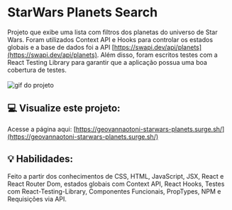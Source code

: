 # StarWars Planets Search
Projeto que exibe uma lista com filtros dos planetas do universo de Star Wars. Foram utilizados Context API e Hooks para controlar os estados globais e a base de dados foi a API [https://swapi.dev/api/planets](https://swapi.dev/api/planets). Além disso, foram escritos testes com a React Testing Library para garantir que a aplicação possua uma boa cobertura de testes.
<br><br>
<img src="./starwars.gif" alt="gif do projeto"/>

## :computer: Visualize este projeto:
Acesse a página aqui:
[https://geovannaotoni-starwars-planets.surge.sh/](https://geovannaotoni-starwars-planets.surge.sh/)

## :bulb: Habilidades:
Feito a partir dos conhecimentos de CSS, HTML, JavaScript, JSX, React e React Router Dom, estados globais com Context API, React Hooks, Testes com React-Testing-Library, Componentes Funcionais, PropTypes, NPM e Requisições via API.
